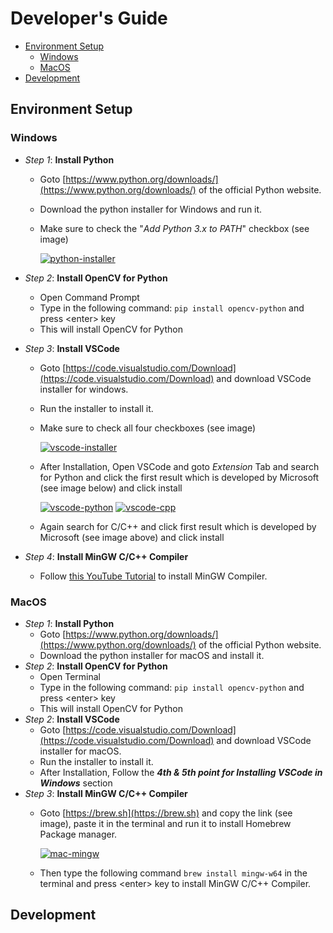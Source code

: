 # Developer's Guide

- [Environment Setup](#environment-setup)
    - [Windows](#Windows)
    - [MacOS](#MacOS)
- [Development](#Development)

## Environment Setup
### Windows

- _Step 1_:  **Install Python**
    - Goto [https://www.python.org/downloads/](https://www.python.org/downloads/) of the official Python website.
    - Download the python installer for Windows and run it.
    - Make sure to check the "_Add Python 3.x to PATH_" checkbox (see image)
      
      <a href="https://imgbb.com/"><img src="https://i.ibb.co/THkmfVP/python-installer.png" alt="python-installer" border="0"></a>
      
- _Step 2_: **Install OpenCV for Python**
    - Open Command Prompt
    - Type in the following command: ``` pip install opencv-python ``` and press \<enter\> key
    - This will install OpenCV for Python
- _Step 3_: **Install VSCode**
    - Goto [https://code.visualstudio.com/Download](https://code.visualstudio.com/Download) and download VSCode installer for windows.
    - Run the installer to install it.
    - Make sure to check all four checkboxes (see image)

      <a href="https://imgbb.com/"><img src="https://i.ibb.co/qkTVTbc/vscode-installer.png" alt="vscode-installer" border="0"></a>
      
    - After Installation, Open VSCode and goto *Extension* Tab and search for Python and click the first result which is developed by Microsoft (see image below) and click install
    
      <a href="https://imgbb.com/"><img src="https://i.ibb.co/M6JcjKW/vscode-python.png" alt="vscode-python" border="0"></a> <a href="https://imgbb.com/"><img src="https://i.ibb.co/y8dD13m/vscode-cpp.png" alt="vscode-cpp" border="0"></a><br />
     
    - Again search for C/C++ and click first result which is developed by Microsoft (see image above) and click install
- _Step 4_: **Install MinGW C/C++ Compiler**
    - Follow [this YouTube Tutorial](https://www.youtube.com/watch?v=sXW2VLrQ3Bs) to install MinGW Compiler.


### MacOS

- _Step 1_: **Install Python**
    - Goto [https://www.python.org/downloads/](https://www.python.org/downloads/) of the official Python website.
    - Download the python installer for macOS and install it.
- _Step 2_: **Install OpenCV for Python**
    - Open Terminal
    - Type in the following command: ``` pip install opencv-python ``` and press \<enter\> key
    - This will install OpenCV for Python
- _Step 2_: **Install VSCode**
    - Goto [https://code.visualstudio.com/Download](https://code.visualstudio.com/Download) and download VSCode installer for macOS.
    - Run the installer to install it.
    - After Installation, Follow the ***4th & 5th point for Installing VSCode in Windows*** section
- _Step 3_: **Install MinGW C/C++ Compiler**
    - Goto [https://brew.sh](https://brew.sh) and copy the link (see image), paste it in the terminal and run it to install Homebrew Package manager.
    
      <a href="https://imgbb.com/"><img src="https://i.ibb.co/jHC8xCz/mac-mingw.png" alt="mac-mingw" border="0"></a>
      
    - Then type the following command ```brew install mingw-w64``` in the terminal and press \<enter\> key to install MinGW C/C++ Compiler.



## Development
